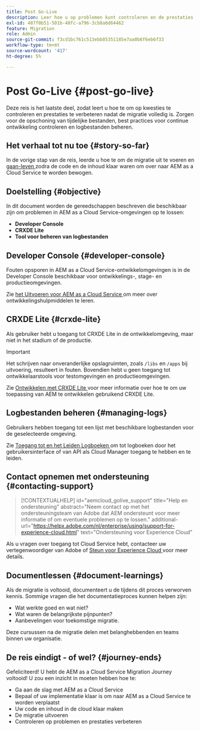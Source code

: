 ```yaml
---
title: Post Go-Live
description: Leer hoe u op problemen kunt controleren en de prestaties kunt verbeteren.
exl-id: 487f0b51-501b-48fc-a796-3cb8a6d64462
feature: Migration
role: Admin
source-git-commit: f3cd1bc761c513ebb85351185e7aa0b6f6eb6f33
workflow-type: tm+mt
source-wordcount: '417'
ht-degree: 5%

---
```


# Post Go-Live {#post-go-live}

<!-- Alexandru: contextual help links are broken, temporarily comminting this out until they,re fixed.

>[!CONTEXTUALHELP]
>id="aemcloud_golive_troubleshooting"
>title="Troubleshooting AEM"
>abstract="Review best practices for continuous development and management of logs. Learn about tools like Developer Console and CRXDE Lite to help with troubleshooting issues with AEM."
>additional-url="https://experienceleague.adobe.com/nl/docs/experience-manager-cloud-service/content/implementing/using-cloud-manager/manage-logs" text="Accessing and Managing Logs"
>additional-url="https://experienceleague.adobe.com/nl/docs/experience-manager-cloud-service/content/implementing/developing/development-guidelines#aem-as-a-cloud-service-development-tools" text="AEM as a Cloud Service Development tools"

-->

Deze reis is het laatste deel, zodat leert u hoe te om op kwesties te controleren en prestaties te verbeteren nadat de migratie volledig is. Zorgen voor de opschoning van tijdelijke bestanden, best practices voor continue ontwikkeling controleren en logbestanden beheren.

## Het verhaal tot nu toe {#story-so-far}

In de vorige stap van de reis, leerde u hoe te om de migratie uit te voeren en [ gaan-leven ](/help/journey-migration/go-live.md) zodra de code en de inhoud klaar waren om over naar AEM as a Cloud Service te worden bewogen.

## Doelstelling {#objective}

In dit document worden de gereedschappen beschreven die beschikbaar zijn om problemen in AEM as a Cloud Service-omgevingen op te lossen:

* **Developer Console**
* **CRXDE Lite**
* **Tool voor beheren van logbestanden**

## Developer Console {#developer-console}

Fouten opsporen in AEM as a Cloud Service-ontwikkelomgevingen is in de Developer Console beschikbaar voor ontwikkelings-, stage- en productieomgevingen.

Zie [ het Uitvoeren voor AEM as a Cloud Service ](/help/implementing/developing/introduction/development-guidelines.md#aem-as-a-cloud-service-development-tools) om meer over ontwikkelingshulpmiddelen te leren.

## CRXDE Lite {#crxde-lite}

Als gebruiker hebt u toegang tot CRXDE Lite in de ontwikkelomgeving, maar niet in het stadium of de productie.

>[!IMPORTANT]
>Het schrijven naar onveranderlijke opslagruimten, zoals `/libs` en `/apps` bij uitvoering, resulteert in fouten. Bovendien hebt u geen toegang tot ontwikkelaarstools voor testomgevingen en productieomgevingen.

Zie [ Ontwikkelen met CRXDE Lite ](/help/implementing/developing/tools/crxde.md) voor meer informatie over hoe te om uw toepassing van AEM te ontwikkelen gebruikend CRXDE Lite.

## Logbestanden beheren {#managing-logs}

Gebruikers hebben toegang tot een lijst met beschikbare logbestanden voor de geselecteerde omgeving.

Zie [ Toegang tot en het Leiden Logboeken ](/help/implementing/cloud-manager/manage-logs.md) om tot logboeken door het gebruikersinterface of van API als Cloud Manager toegang te hebben en te leiden.

## Contact opnemen met ondersteuning {#contacting-support}

>[!CONTEXTUALHELP]
>id="aemcloud_golive_support"
>title="Help en ondersteuning"
>abstract="Neem contact op met het ondersteuningsteam van Adobe dat AEM ondersteunt voor meer informatie of om eventuele problemen op te lossen."
>additional-url="https://helpx.adobe.com/nl/enterprise/using/support-for-experience-cloud.html" text="Ondersteuning voor Experience Cloud"

Als u vragen over toegang tot Cloud Service hebt, contacteer uw vertegenwoordiger van Adobe of [ Steun voor Experience Cloud ](https://helpx.adobe.com/nl/enterprise/using/support-for-experience-cloud.html) voor meer details.

## Documentlessen {#document-learnings}

Als de migratie is voltooid, documenteert u de tijdens dit proces verworven kennis. Sommige vragen die het documentatieproces kunnen helpen zijn:

* Wat werkte goed en wat niet?
* Wat waren de belangrijkste pijnpunten?
* Aanbevelingen voor toekomstige migratie.

Deze cursussen na de migratie delen met belanghebbenden en teams binnen uw organisatie.

## De reis eindigt - of wel? {#journey-ends}

Gefeliciteerd! U hebt de AEM as a Cloud Service Migration Journey voltooid! U zou een inzicht in moeten hebben hoe te:

* Ga aan de slag met AEM as a Cloud Service
* Bepaal of uw implementatie klaar is om naar AEM as a Cloud Service te worden verplaatst
* Uw code en inhoud in de cloud klaar maken
* De migratie uitvoeren
* Controleren op problemen en prestaties verbeteren
